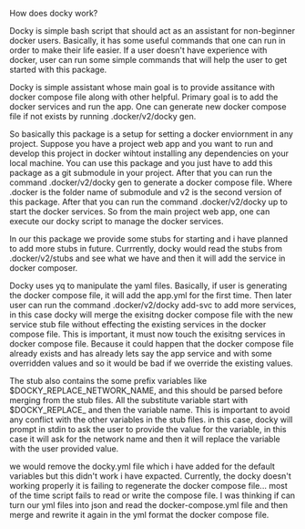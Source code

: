 How does docky work?

Docky is simple bash script that should act as an assistant for non-beginner docker users. Basically, it has some useful commands
that one can run in order to make their life easier. If a user doesn't have experience with docker, user can run some simple commands
that will help the user to get started with this package. 

Docky is simple assistant whose main goal is to provide assitance with docker compose file along with other helpful.
Primary goal is to add the docker services and run the app. One can generate new docker compose file if not exists by running .docker/v2/docky gen.

So basically this package is a setup for setting a docker enviornment in any project. Suppose you have a project web app and you 
want to run and develop this project in docker wihtout installing any dependencies on your local machine. You can use this package and you just have to add 
this package as a git submodule in your project. After that you can run the command .docker/v2/docky gen to generate a docker compose file.
Where .docker is the folder name of submodule and v2 is the second version of this package. After that you can run the command .docker/v2/docky up to start the docker services.
So from the main project web app, one can execute our docky script to manage the docker services.

In our this package we provide some stubs for starting and i have planned to add more stubs in future. 
Currrently, docky would read the stubs from .docker/v2/stubs and see what we have and then it will add the service in docker composer.

Docky uses yq to manipulate the yaml files. Basically, if user is generating the docker compose file, it will add the app.yml for the first time.
Then later user can run the command .docker/v2/docky add-svc <service-name> to add more services, in this case docky will merge the exisitng docker compose file
with the new service stub file without effecting the existing services in the docker compose file. This is important, it must now touch the exisitng services in docker compose file. Because
it could happen that the docker compose file already exists and has already lets say the app service and with some overridden values and so it would be bad if we override the existing values.

The stub also contains the some prefix variables like $DOCKY_REPLACE_NETWORK_NAME, and this should be parsed before merging from the stub files.
All the substitute variable start with $DOCKY_REPLACE_ and then the variable name. This is important to avoid any conflict with the other variables in the stub files.
in this case, docky will prompt in stdin to ask the user to provide the value for the variable, in this case it will ask for the network name and
then it will replace the variable with the user provided value.

we would remove the docky.yml file which i have added for the default variables but this didn't work i have expacted. 
Currently, the docky doesn't working properly it is failing to regenerate the docker compose file... most of the time script fails to read or write the compose file. I was thinking
if can turn our yml files into json and read the docker-compose.yml file and then merge and rewrite it again in the yml format the docker compose file.

